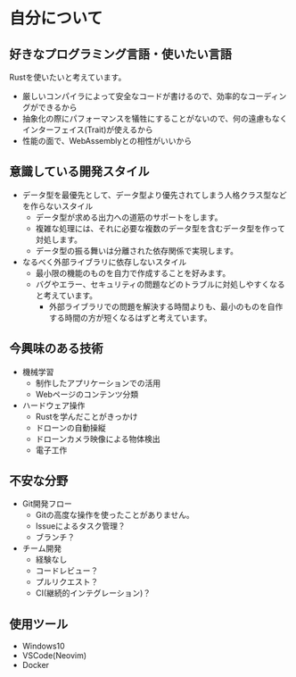 # 自分について

## 好きなプログラミング言語・使いたい言語
Rustを使いたいと考えています。
- 厳しいコンパイラによって安全なコードが書けるので、効率的なコーディングができるから
- 抽象化の際にパフォーマンスを犠牲にすることがないので、何の遠慮もなくインターフェイス(Trait)が使えるから
- 性能の面で、WebAssemblyとの相性がいいから

## 意識している開発スタイル
- データ型を最優先として、データ型より優先されてしまう人格クラス型などを作らないスタイル
    - データ型が求める出力への道筋のサポートをします。
    - 複雑な処理には、それに必要な複数のデータ型を含むデータ型を作って対処します。
    - データ型の振る舞いは分離された依存関係で実現します。
- なるべく外部ライブラリに依存しないスタイル
    - 最小限の機能のものを自力で作成することを好みます。
    - バグやエラー、セキュリティの問題などのトラブルに対処しやすくなると考えています。
        - 外部ライブラリでの問題を解決する時間よりも、最小のものを自作する時間の方が短くなるはずと考えています。

## 今興味のある技術
- 機械学習
    - 制作したアプリケーションでの活用
    - Webページのコンテンツ分類
- ハードウェア操作
    - Rustを学んだことがきっかけ
    - ドローンの自動操縦
    - ドローンカメラ映像による物体検出
    - 電子工作

## 不安な分野
- Git開発フロー
    - Gitの高度な操作を使ったことがありません。
    - Issueによるタスク管理？
    - ブランチ？
- チーム開発
    - 経験なし
    - コードレビュー？
    - プルリクエスト？
    - CI(継続的インテグレーション)？

## 使用ツール
- Windows10
- VSCode(Neovim)
- Docker
